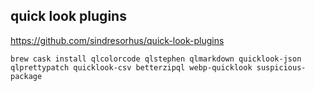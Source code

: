 ## quick look plugins
https://github.com/sindresorhus/quick-look-plugins

```
brew cask install qlcolorcode qlstephen qlmarkdown quicklook-json qlprettypatch quicklook-csv betterzipql webp-quicklook suspicious-package
```
